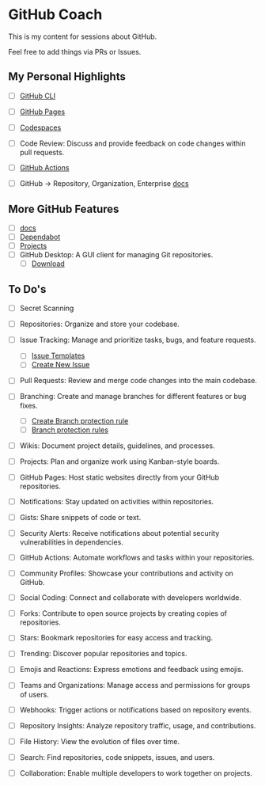 # GitHub Coach

This is my content for sessions about GitHub.

Feel free to add things via PRs or Issues.

## My Personal Highlights

- [ ] [GitHub CLI](docs/gh-cli.md)
- [ ] [GitHub Pages](docs/github-pages.md)
- [ ] [Codespaces](docs/codespaces.md)
- [ ] Code Review: Discuss and provide feedback on code changes within pull requests.
- [ ] [GitHub Actions](docs/github-actions.md)
- [ ] GitHub -> Repository, Organization, Enterprise [docs](https://docs.github.com/en/get-started/learning-about-github/types-of-github-accounts)




## More GitHub Features

- [ ] [docs](https://docs.github.com/en)
- [ ] [Dependabot](https://github.com/oliverscheer/github-coach/settings/security_analysis)
- [ ] [Projects](https://github.com/oliverscheer/github-coach/projects?query=is%3Aopen)
- [ ] GitHub Desktop: A GUI client for managing Git repositories.
  - [ ] [Download](https://desktop.github.com/)

## To Do's

- [ ] Secret Scanning
- [ ] Repositories: Organize and store your codebase.
- [ ] Issue Tracking: Manage and prioritize tasks, bugs, and feature requests.
  - [ ] [Issue Templates](https://github.com/oliverscheer/github-coach/issues/templates/edit)
  - [ ] [Create New Issue](https://github.com/oliverscheer/github-coach/issues/new/choose)
- [ ] Pull Requests: Review and merge code changes into the main codebase.
- [ ] Branching: Create and manage branches for different features or bug fixes.
  - [ ] [Create Branch protection rule](https://github.com/oliverscheer/github-coach/settings/branch_protection_rules/new)
  - [ ] [Branch protection rules](https://github.com/oliverscheer/github-coach/settings/branches)
- [ ] Wikis: Document project details, guidelines, and processes.
- [ ] Projects: Plan and organize work using Kanban-style boards.
- [ ] GitHub Pages: Host static websites directly from your GitHub repositories.
- [ ] Notifications: Stay updated on activities within repositories.
- [ ] Gists: Share snippets of code or text.
- [ ] Security Alerts: Receive notifications about potential security vulnerabilities in dependencies.
- [ ] GitHub Actions: Automate workflows and tasks within your repositories.
- [ ] Community Profiles: Showcase your contributions and activity on GitHub.
- [ ] Social Coding: Connect and collaborate with developers worldwide.
- [ ] Forks: Contribute to open source projects by creating copies of repositories.
- [ ] Stars: Bookmark repositories for easy access and tracking.
- [ ] Trending: Discover popular repositories and topics.
- [ ] Emojis and Reactions: Express emotions and feedback using emojis.
- [ ] Teams and Organizations: Manage access and permissions for groups of users.
- [ ] Webhooks: Trigger actions or notifications based on repository events.
- [ ] Repository Insights: Analyze repository traffic, usage, and contributions.
- [ ] File History: View the evolution of files over time.
- [ ] Search: Find repositories, code snippets, issues, and users.
- [ ] Collaboration: Enable multiple developers to work together on projects.

